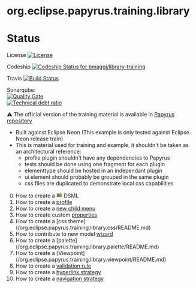 org.eclipse.papyrus.training.library 
=======================================



# Status

License [![License](https://img.shields.io/badge/license-EPL-blue.svg)](https://www.eclipse.org/legal/epl-v10.html)

Codeship [ ![Codeship Status for bmaggi/library-training](https://codeship.com/projects/93c25b50-55af-0134-4ca0-1e6b697efd61/status?branch=master)](https://codeship.com/projects/172132)

Travis [![Build Status](https://travis-ci.org/bmaggi/library-training.svg?branch=master)](https://travis-ci.org/bmaggi/library-training)

Sonarqube:  
[![Quality Gate](https://sonarqube.com/api/badges/gate?key=org.eclipse.papyrus.training:org.eclipse.papyrus.training)](https://sonarqube.com/dashboard/index/org.eclipse.papyrus.training:org.eclipse.papyrus.training)  
[![Technical debt ratio](https://sonarqube.com/api/badges/measure?key=org.eclipse.papyrus.training:org.eclipse.papyrus.training&metric=sqale_debt_ratio)](https://sonarqube.com/dashboard/index/org.eclipse.papyrus.training:org.eclipse.papyrus.training)  

:warning: 
The official version of the training material is available in [Papyrus repository](https://git.eclipse.org/c/papyrus/org.eclipse.papyrus.git/tree/examples/library?h=streams/2.0-maintenance)
 - Built against Eclipse Neon (This example is only tested against Eclipse Neon release train)
 - This is material used for training and example, it shouldn't be taken as an architectural reference:
	- profile plugin shouldn't have any dependencies to Papyrus
	- tests should be done using one fragment for each plugin
	- elementtype should be hosted in an independant plugin
	- ui element should probably be grouped in the same plugin
	- css files are duplicated to demonstrate local css capabilities

0. How to create a ![Libraryergt Gif][LibraryLogo] DSML 
1. How to create a [profile](/org.eclipse.papyrus.training.library.profile/README.md) 
2. How to create a [new child menu](/org.eclipse.papyrus.training.library.newchild/README.md)
3. How to create custom [properties](/org.eclipse.papyrus.training.library.properties/README.md)
4. How to create a [css theme] (/org.eclipse.papyrus.training.library.css/README.md)
5. How to contribute to new model [wizard](/org.eclipse.papyrus.training.library.wizard/README.md)
6. How to create a [palette] (/org.eclipse.papyrus.training.library.palette/README.md)
7. How to create a [Viewpoint] (/org.eclipse.papyrus.training.library.viewpoint/README.md)
8. How to create a [validation rule](/org.eclipse.papyrus.training.library.validation/README.md) 
9. How to create a [hyperlink strategy](/org.eclipse.papyrus.training.library.hyperlink/README.md) 
10. How to create a [navigation strategy](/org.eclipse.papyrus.training.library.navigation/README.md) 
 
[LibraryLogo]: /org.eclipse.papyrus.training.library.profile/icons/library.gif?raw=true "Library training logo"
